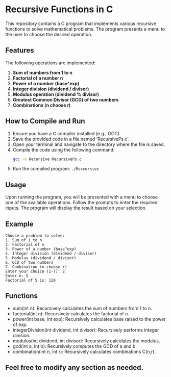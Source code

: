 # Recursive Functions in C

This repository contains a C program that implements
various recursive functions to solve mathematical problems.
The program presents a menu to the user to choose the desired operation.

## Features

The following operations are implemented:

1. **Sum of numbers from 1 to n**
2. **Factorial of a number n**
3. **Power of a number (base^exp)**
4. **Integer division (dividend / divisor)**
5. **Modulus operation (dividend % divisor)**
6. **Greatest Common Divisor (GCD) of two numbers**
7. **Combinations (n choose r)**

## How to Compile and Run

1. Ensure you have a C compiler installed (e.g., GCC).
2. Save the provided code in a file named 'RecursivePs.c'.
3. Open your terminal and navigate to the directory where the file is saved.
4. Compile the code using the following command:
   ```bash
   gcc -o Recursive RecursivePs.c
   ```
5. Run the compiled program:
   ```./Rescursive```

## Usage 

Upon running the program, you will be presented with
a menu to choose one of the available operations.
Follow the prompts to enter the required inputs.
The program will display the result based on your selection.

## Example
```
Choose a problem to solve:
1. Sum of 1 to n
2. Factorial of n
3. Power of a number (base^exp)
4. Integer division (dividend / divisor)
5. Modulus (dividend / divisor)
6. GCD of two numbers
7. Combination (n choose r)
Enter your choice (1-7): 2
Enter n: 5
Factorial of 5 is: 120
```

## Functions

- sum(int n): Recursively calculates the sum of numbers from 1 to n.
- factorial(int n): Recursively calculates the factorial of n.
- power(int base, int exp): Recursively calculates base raised to the power of exp.
- integerDivision(int dividend, int divisor): Recursively performs integer division.
- modulus(int dividend, int divisor): Recursively calculates the modulus.
- gcd(int a, int b): Recursively computes the GCD of a and b.
- combination(int n, int r): Recursively calculates combinations C(n,r).

## Feel free to modify any section as needed.
